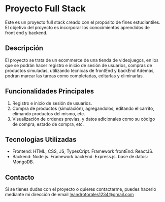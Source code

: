 # Proyecto Full Stack

Este es un proyecto full stack creado con el propósito de fines estudiantiles.
El objetivo del proyecto es incorporar los conocimientos aprendidos de front end y backend.

## Descripción

El proyecto se trata de un ecommerce de una tienda de videojuegos, en los que se podrán hacer registro e inicio de sesión de usuarios, compras de productos simuladas, utilizando tecnicas de frontEnd y backEnd
Además, podrán marcar las tareas como completadas, editarlas y eliminarlas.

## Funcionalidades Principales

1. Registro e inicio de sesión de usuarios.
2. Compra de productos (simulación), agregandolos, editando el carrito, elimando productos del mismo, etc.
3. Visualización de ordenes previas, y datos adicionales como su código de compra, estado de compra, etc.

## Tecnologías Utilizadas

- Frontend: HTML, CSS, JS, TypesCript.
  Framework frontEnd: ReactJS.
- Backend: Node.js.
  Framework backEnd: Express.js.
  base de datos: MongoDB.

## Contacto

Si se tienes dudas con el proyecto o quieres contactarme, puedes hacerlo mediante mi dirección de email leandrotorales1234@gmail.com
